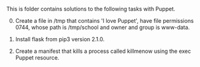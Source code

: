 This is folder contains solutions to the following tasks with Puppet.

0. Create a file in /tmp that contains 'I love Puppet', have file permissions 0744, whose path is /tmp/school and owner and group is www-data.

1. Install flask from pip3 version 2.1.0.

2. Create a manifest that kills a process called killmenow using the exec Puppet resource.
